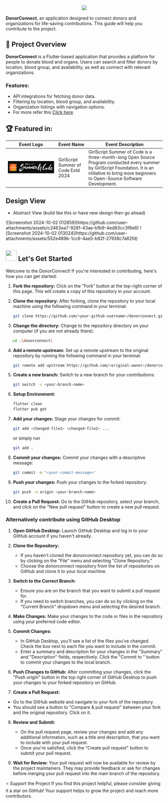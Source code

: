 <div align="center">
<img  src="https://readme-typing-svg.herokuapp.com?color=45ffaa&size=50&width=800&height=80&lines=Welcome-to-donorconnect"/>
</div>

**DonorConnect**, an application designed to connect donors and organizations for life-saving contributions. This guide will help you contribute to the project.

## 📂 Project Overview

**DonorConnect** is a Flutter-based application that provides a platform for people to donate blood and organs. Users can search and filter donors by location, blood group, and availability, as well as connect with relevant organizations.

### Features:

- API integrations for fetching donor data.
- Filtering by location, blood group, and availability.
- Organization listings with navigation options.
- For more refer this [Click here](Feature_Functionality.md)


  
## 🏆 Featured in:

<table>
  <thead>
    <tr>
      <th>Event Logo</th>
      <th>Event Name</th>
      <th>Event Description</th>
    </tr>
  </thead>
  <tbody>
    <tr>
      <td><img src="readme/gssoc_ext_2024.png" alt="GirlScript Summer of Code 2024 Logo"></td>
      <td>GirlScript Summer of Code Extd 2024</td>
      <td>GirlScript Summer of Code is a three-month-long Open Source Program conducted every summer by GirlScript Foundation. It is an initiative to bring more beginners to Open-Source Software Development.</td>
    </tr>
  </tbody>
</table>

## Design View
- Abstract View (build like this or have new design then go ahead)
<div>
![Screenshot 2024-10-02 012859](https://github.com/user-attachments/assets/c2463ea7-9281-43ae-bfb9-4ed83cc3f8e6)
![Screenshot 2024-10-02 013024](https://github.com/user-attachments/assets/552e489b-1cc6-4ae5-b82f-27938c7a62fd)
</div>

<!-- Lets get started -->
<div>
<h2><img src = "https://raw.githubusercontent.com/Tarikul-Islam-Anik/Animated-Fluent-Emojis/master/Emojis/Travel%20and%20places/Rocket.png" width="35" height="35"> Let's Get Started</h2>
</div>

<p>Welcome to the DonorConnect! If you're interested in contributing, here's how you can get started:</p>

1. **Fork the repository:** Click on the "Fork" button at the top-right corner of this page. This will create a copy of this repository in your account.

2. **Clone the repository:** After forking, clone the repository to your local machine using the following command in your terminal:

   ```bash
   git clone https://github.com/<your-github-username>/donorconnect.git
   ```

3. **Change the directory:** Change to the repository directory on your computer (if you are not already there):

```bash
   cd .\donorconnect\
```

4. **Add a remote upstream:** Set up a remote upstream to the original repository by running the following command in your terminal:

   ```bash
   git remote add upstream https://github.com/<original-owner>/donorconnect
   ```

5. **Create a new branch:** Switch to a new branch for your contributions:

   ```bash
   git switch -c <your-branch-name>
   ```

6. **Setup Environment:**

   ```bash
   flutter clean
   flutter pub get
   ```

7. **Add your changes:** Stage your changes for commit:

   ```bash
   git add <changed-file1> <changed-file2> ...
   ```

   or simply run

   ```bash
   git add .
   ```

8. **Commit your changes:** Commit your changes with a descriptive message:

   ```bash
   git commit -m "<your-commit-message>"
   ```

9. **Push your changes:** Push your changes to the forked repository:

   ```bash
   git push -u origin <your-branch-name>
   ```

10. **Create a Pull Request:** Go to the GitHub repository, select your branch, and click on the "New pull request" button to create a new pull request.

### Alternatively contribute using GitHub Desktop

1. **Open GitHub Desktop:**
   Launch GitHub Desktop and log in to your GitHub account if you haven't already.

2. **Clone the Repository:**

   - If you haven't cloned the donorconnect repository yet, you can do so by clicking on the "File" menu and selecting "Clone Repository."
   - Choose the donorconnect repository from the list of repositories on GitHub and clone it to your local machine.

3. **Switch to the Correct Branch:**

   - Ensure you are on the branch that you want to submit a pull request for.
   - If you need to switch branches, you can do so by clicking on the "Current Branch" dropdown menu and selecting the desired branch.

4. **Make Changes:**
   Make your changes to the code or files in the repository using your preferred code editor.

5. **Commit Changes:**

   - In GitHub Desktop, you'll see a list of the files you've changed. Check the box next to each file you want to include in the commit.
   - Enter a summary and description for your changes in the "Summary" and "Description" fields, respectively. Click the "Commit to <branch-name>" button to commit your changes to the local branch.

6. **Push Changes to GitHub:**
   After committing your changes, click the "Push origin" button in the top right corner of GitHub Desktop to push your changes to your forked repository on GitHub.

7. **Create a Pull Request:**

- Go to the GitHub website and navigate to your fork of the repository.
- You should see a button to "Compare & pull request" between your fork and the original repository. Click on it.

8. **Review and Submit:**

   - On the pull request page, review your changes and add any additional information, such as a title and description, that you want to include with your pull request.
   - Once you're satisfied, click the "Create pull request" button to submit your pull request.

9. **Wait for Review:**
   Your pull request will now be available for review by the project maintainers. They may provide feedback or ask for changes before merging your pull request into the main branch of the repository.

⭐️ Support the Project
If you find this project helpful, please consider giving it a star on GitHub! Your support helps to grow the project and reach more contributors.
